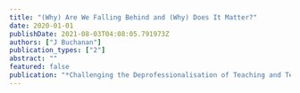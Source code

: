 ```yaml
---
title: "(Why) Are We Falling Behind and (Why) Does It Matter?"
date: 2020-01-01
publishDate: 2021-08-03T04:08:05.791973Z
authors: ["J Buchanan"]
publication_types: ["2"]
abstract: ""
featured: false
publication: "*Challenging the Deprofessionalisation of Teaching and Teachers*"
---
```


